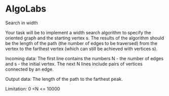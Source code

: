 # AlgoLabs

Search in width

Your task will be to implement a width search algorithm to specify the oriented graph and the starting vertex s. The results of the algorithm should be the length of the path (the number of edges to be traversed) from the vertex to the farthest vertex (which can still be achieved with vertices s).


Incoming data:
The first line contains the numbers N - the number of edges and s - the initial vertex. The next N lines include pairs of vertices connected by an edge.
 
Output data:
The length of the path to the farthest peak.

Limitation:
0 <N <= 10000
